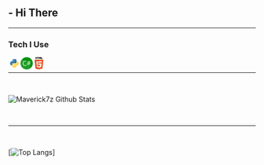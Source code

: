 ## - Hi There

----------------

### Tech I Use

<img align="left" src= "https://raw.githubusercontent.com/github/explore/80688e429a7d4ef2fca1e82350fe8e3517d3494d/topics/python/python.png" width="25" height="25">
<img align="left" src= "https://raw.githubusercontent.com/github/explore/80688e429a7d4ef2fca1e82350fe8e3517d3494d/topics/csharp/csharp.png" width="25" height="25">
<img align="left" src= "https://raw.githubusercontent.com/github/explore/80688e429a7d4ef2fca1e82350fe8e3517d3494d/topics/html/html.png" width="25" height="25">

</br>

-------------------
</br>

![Maverick7z Github Stats](https://github-readme-stats.vercel.app/api?username=Maverick7z&show_icons=true&theme=radical)

</br>

---------------------------------
</br>

[![Top Langs](https://github-readme-stats.vercel.app/api/top-langs/?username=Maverick7z&layout=compact)]
